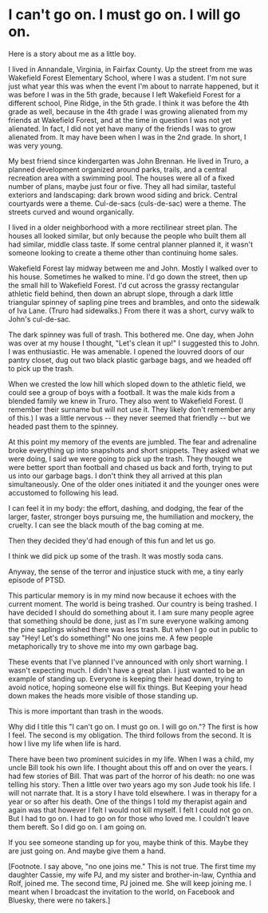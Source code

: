 # I can't go on. I must go on. I will go on.

Here is a story about me as a little boy.

I lived in Annandale, Virginia, in Fairfax County. Up the street from me was Wakefield Forest Elementary School, where I was a student. I'm not sure just what year this was when the event I'm about to narrate happened, but it was before I was in the 5th grade, because I left Wakefield Forest for a different school, Pine Ridge, in the 5th grade. I think it was before the 4th grade as well, because in the 4th grade I was growing alienated from my friends at Wakefield Forest, and at the time in question I was not yet alienated. In fact, I did not yet have many of the friends I was to grow alienated from. It may have been when I was in the 2nd grade. In short, I was very young.

My best friend since kindergarten was John Brennan. He lived in Truro, a planned development organized around parks, trails, and a central recreation area with a swimming pool. The houses were all of a fixed number of plans, maybe just four or five. They all had similar, tasteful exteriors and landscaping: dark brown wood siding and brick. Central courtyards were a theme. Cul-de-sacs (culs-de-sac) were a theme. The streets curved and wound organically.

I lived in a older neighborhood with a more rectilinear street plan. The houses all looked similar, but only because the people who built them all had similar, middle class taste. If some central planner planned it, it wasn't someone looking to create a theme other than continuing home sales.

Wakefield Forest lay midway between me and John. Mostly I walked over to his house. Sometimes he walked to mine. I'd go down the street, then up the small hill to Wakefield Forest. I'd cut across the grassy rectangular athletic field behind, then down an abrupt slope, through a dark little triangular spinney of sapling pine trees and brambles, and onto the sidewalk of Iva Lane. (Truro had sidewalks.) From there it was a short, curvy walk to John's cul-de-sac.

The dark spinney was full of trash. This bothered me. One day, when John was over at my house I thought, "Let's clean it up!" I suggested this to John. I was enthusiastic. He was amenable. I opened the louvred doors of our pantry closet, dug out two black plastic garbage bags, and we headed off to pick up the trash.

When we crested the low hill which sloped down to the athletic field, we could see a group of boys with a football. It was the male kids from a blended family we knew in Truro. They also went to Wakefield Forest. (I remember their surname but will not use it. They likely don't remember any of this.) I was a little nervous -- they never seemed that friendly -- but we headed past them to the spinney.

At this point my memory of the events are jumbled. The fear and adrenaline broke everything up into snapshots and short snippets. They asked what we were doing, I said we were going to pick up the trash. They thought we were better sport than football and chased us back and forth, trying to put us into our garbage bags. I don't think they all arrived at this plan simultaneously. One of the older ones initiated it and the younger ones were accustomed to following his lead.

I can feel it in my body: the effort, dashing, and dodging, the fear of the larger, faster, stronger boys pursuing me, the humiliation and mockery, the cruelty. I can see the black mouth of the bag coming at me.

Then they decided they'd had enough of this fun and let us go.

I think we did pick up some of the trash. It was mostly soda cans.

Anyway, the sense of the terror and injustice stuck with me, a tiny early episode of PTSD. 

This particular memory is in my mind now because it echoes with the current moment. The world is being trashed. Our country is being trashed. I have decided I should do something about it. I am sure many people agree that something should be done, just as I'm sure everyone walking among the pine saplings wished there was less trash. But when I go out in public to say "Hey! Let's do something!" No one joins me. A few people metaphorically try to shove me into my own garbage bag.

These events that I've planned I've announced with only short warning. I wasn't expecting much. I didn't have a great plan. I just wanted to be an example of standing up. Everyone is keeping their head down, trying to avoid notice, hoping someone else will fix things. But Keeping your head down makes the heads more visible of those standing up.

This is more important than trash in the woods.

Why did I title this "I can't go on. I must go on. I will go on."? The first is how I feel. The second is my obligation. The third follows from the second. It is how I live my life when life is hard.

There have been two prominent suicides in my life. When I was a child, my uncle Bill took his own life. I thought about this off and on over the years. I had few stories of Bill. That was part of the horror of his death: no one was telling his story. Then a little over two years ago my son Jude took his life. I will not narrate that. It is a story I have told elsewhere. I was in therapy for a year or so after his death. One of the things I told my therapist again and again was that however I felt I would not kill myself. I felt I could not go on. But I had to go on. I had to go on for those who loved me. I couldn't leave them bereft. So I did go on. I am going on.

If you see someone standing up for you, maybe think of this. Maybe they are just going on. And maybe give them a hand.

[Footnote. I say above, "no one joins me." This is not true. The first time my daughter Cassie, my wife PJ, and my sister and brother-in-law, Cynthia and Rolf, joined me. The second time, PJ joined me. She will keep joining me. I meant when I broadcast the invitation to the world, on Facebook and Bluesky, there were no takers.]
